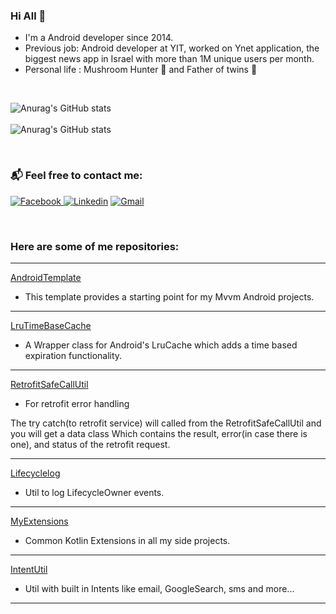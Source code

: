 

### Hi All 👋

* I'm a Android developer since 2014. 
* Previous job: Android developer at YIT, worked on Ynet application, the biggest news app in Israel with more than 1M unique users per month.
* Personal life : Mushroom Hunter  🍄  and Father of twins  💪 
<br/>

<!-- ![android](https://img.shields.io/badge/-android-3b2e5a?&style=plastic&logo=android)
<br/>
![Java](https://img.shields.io/badge/-java-3f4441?style=plastic&logo=java)
<br/>
![Kotlin](https://img.shields.io/badge/-kotlin-006a71?style=plastic&logo=kotlin)
<br/> -->

![Anurag's GitHub stats](https://github-readme-stats.vercel.app/api/top-langs?username=davidHarush&show_icons=true&theme=buefy&layout=compact )
<br/><br/>
![Anurag's GitHub stats](https://github-readme-stats.vercel.app/api?username=davidHarush&show_icons=true&theme=buefy )


<!-- ![](https://github-profile-trophy.vercel.app/?username=davidHarush)
 -->

<br/>



### 📬 Feel free to contact me:

<p>
  <a href="https://www.facebook.com/davidHarush83">
    <img alt="Facebook" src="https://img.shields.io/badge/Facebook-1877f2?logo=Facebook&logoColor=white&style=for-the-badge" />
  </a>
  <a href="https://www.linkedin.com/in/dharush/"><img alt="Linkedin" src="https://img.shields.io/badge/linkedin-0077B5?logo=linkedin&logoColor=white&style=for-the-badge" /></a>
  <a href = "mailto: david.harush1@gmail.com"><img alt="Gmail" src="https://img.shields.io/badge/Mail-EA4335?logo=Gmail&logoColor=white&style=for-the-badge" /></a>
</p>


<br/>


###   Here are some of me repositories:
---

[AndroidTemplate](https://github.com/davidHarush/AndroidTemplate)

* This template provides a starting point for my Mvvm Android projects.
---

[LruTimeBaseCache](https://github.com/davidHarush/LruTimeBaseCache)

* A Wrapper class for Android's LruCache which adds a time based expiration functionality.
  
---
[RetrofitSafeCallUtil](https://github.com/davidHarush/RetrofitSafeCallUtil)

* For retrofit error handling

The try catch(to retrofit service) will called from the RetrofitSafeCallUtil and you will get a data class Which contains the result, error(in case there is one), and status of the retrofit request.
  
---


[Lifecyclelog](https://github.com/davidHarush/Lifecyclelog)

* Util to log LifecycleOwner events.

---

[MyExtensions](https://github.com/davidHarush/MyExtensions)

* Common Kotlin Extensions in all my side projects.

---

[IntentUtil](https://github.com/davidHarush/IntentUtil)

* Util with built in Intents like email, GoogleSearch, sms and more...
 
---


